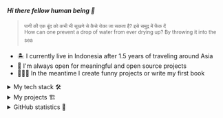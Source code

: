 **_Hi there fellow human being 👋_**

> <sub>पानी की एक बूंद को कभी भी सूखने से कैसे रोका जा सकता है? इसे समुद्र में फेंक दें</sub><br>
> <sup>How can one prevent a drop of water from ever drying up? By throwing it into the sea</sup>

-   🏝️ I currently live in Indonesia after 1.5 years of traveling around Asia
-   🌱 I'm always open for meaningful and open source projects
-   🧑🏻‍💻 In the meantime I create funny projects or write my first book

 <details>
    <summary>My tech stack 🛠️</summary>
    <!-- have to be followed by an empty line! -->
  <br>
<table>
<thead>
  <tr>
    <th colspan="2">Languages</th>
    <th colspan="8">Tools</th>
  </tr>
</thead>
<tbody>
  <tr>
    <td align="center">Web</td>
    <td align="center">Scripting</td>
    <td align="center">Editor</td>
    <td align="center">Runtime</td>
    <td align="center">Backend</td>
    <td align="center">Web</td>
    <td align="center">DB</td>
    <td align="center">Docs</td>
    <td align="center">Issues</td>
    <td align="center">Graphics</td> 
  </tr>
  <tr>
    <td align="center">
      <img src="https://github.com/devicons/devicon/blob/master/icons/typescript/typescript-plain.svg" title="TypeScript" alt="TypeScript" width="30" height="30"/>
      <img src="https://github.com/devicons/devicon/blob/master/icons/javascript/javascript-original.svg" title="JavaScript" alt="JavaScript" width="30" height="30"/>
      <img src="https://github.com/devicons/devicon/blob/master/icons/html5/html5-original.svg" title="HTML5" alt="HTML" width="30" height="30"/>
      <img src="https://github.com/devicons/devicon/blob/master/icons/css3/css3-plain-wordmark.svg"  title="CSS3" alt="CSS" width="30" height="30"/>
    </td>
    <td align="center">
      <img src="https://github.com/PowerShell/PowerShell/blob/master/assets/Powershell_256.png" title="PowerShell" alt="PowerShell" width="30" height="30"/>
    </td>
    <td align="center">
      <img src="https://github.com/devicons/devicon/blob/master/icons/vscode/vscode-original.svg" title="Visual Studio Code" alt="Visual Studio Code" width="30" height="30"/>
    </td>
    <td align="center">
      <img src="https://github.com/devicons/devicon/blob/master/icons/nodejs/nodejs-original.svg" title="NodeJS" alt="NodeJS" width="30" height="30"/>  
    </td>
    <td align="center">
      <img src="https://github.com/devicons/devicon/blob/master/icons/express/express-original.svg" title="Express" alt="Express" width="30" height="30"/>  
    </td>
    <td align="center">
      <img src="https://github.com/devicons/devicon/blob/master/icons/react/react-original.svg" title="React" alt="React" width="30" height="30"/>
      <img src="https://github.com/devicons/devicon/blob/master/icons/nextjs/nextjs-original.svg" title="NextJS" alt="NextJS" width="30" height="30"/>
      <img src="https://github.com/devicons/devicon/blob/master/icons/tailwindcss/tailwindcss-original.svg" title="Tailwind CSS" alt="Tailwind CSS" width="30" height="30"/>
     <div width="30" height="30">11ty</div>
    </td>
    <td align="center">
      <img src="https://github.com/devicons/devicon/blob/master/icons/mysql/mysql-original-wordmark.svg" title="MySQL" alt="MySQL" width="30" height="30"/>
      <img src="https://github.com/devicons/devicon/blob/master/icons/microsoftsqlserver/microsoftsqlserver-plain-wordmark.svg" title="MSSQL" alt="MSSQL" width="30" height="30"/>
      <img src="https://github.com/devicons/devicon/blob/master/icons/redis/redis-original.svg" title="Redis" alt="Redis" width="30" height="30"/>
    </td>
    <td align="center">
      <img src="https://github.com/devicons/devicon/blob/master/icons/confluence/confluence-original.svg" title="Confluence" alt="Confluence" width="30" height="30"/>
      <img src="https://github.com/devicons/devicon/blob/master/icons/latex/latex-original.svg" title="LaTeX" alt="LaTeX" width="30" height="30"/>
    </td>
    <td align="center">
      <img src="https://github.com/devicons/devicon/blob/master/icons/jira/jira-original.svg" title="Jira" alt="Jira" width="30" height="30"/>
      <img src="https://github.com/devicons/devicon/blob/master/icons/gitlab/gitlab-original.svg" title="GitLab" alt="GitLab" width="30" height="30"/>
      <img src="https://github.com/devicons/devicon/blob/master/icons/github/github-original.svg" title="GitHub" alt="GitHub" width="30" height="30"/>
    </td>
    <td align="center">
      <img src="https://github.com/devicons/devicon/blob/master/icons/inkscape/inkscape-original.svg" title="Inkscape" alt="Inkscape" width="30" height="30"/>
      <img src="https://github.com/devicons/devicon/blob/master/icons/gimp/gimp-original.svg" title="Gimp" alt="Gimp" width="30" height="30"/>
    </td>
  </tr>
</tbody>
</table>
  </details>
 <details>
    <summary>My projects 🏗️</summary>
    <!-- have to be followed by an empty line! -->
  <br>
Currently working on 🚧
<br>
 <div>
  <br>
  <a href="https://github.com/Megaemce/Shan_Shui">
<picture>
  <source media="(prefers-color-scheme: dark)" srcset="https://github.com/Megaemce/shan_shui/blob/main/public/img/shanshui_logo_light.png">
  <img alt="Shan Shui logo" src="https://github.com/Megaemce/shan_shui/blob/main/public/img/shanshui_logo_dark.png" width="100" height="100">
</picture>
</a>
<a href="https://github.com/Megaemce/LavaHead">
        <img src="https://github.com/Megaemce/LavaHead/blob/main/public/lavahead.png" title="LavaHead" alt="LavaHead" height="100" width="300"/>
</a>
 </div>
<br>

Proudest projects 🦚
<br/>

<table>
<thead>
  <tr>
    <td>
      <a href="https://github.com/Megaemce/mobbler">
        <img src="https://github.com/Megaemce/mobbler/blob/main/img/mobbler_animated_dark.svg" title="Mobbler" alt="Mobbler" height="50" width="100"/>
      </a>
    </td>
    <td>
      <a href="https://github.com/Megaemce/correlations.world">
        <img src="https://github.com/Megaemce/correlations.world/blob/main/img/logo.png" title="Correlation.world" alt="Correlation.world" height="65" width="85"/>
      </a>
    </td>
    <td>
      <a href="https://github.com/Megaemce/IQ-converter">
        <img src="https://github.com/Megaemce/IQ-converter/blob/master/logo.png" title="IQ Converter" alt="IQ Converter" width="62" height="60"/>
      </a>
    </td>
    <td>
      <a href="https://github.com/Megaemce/TytuScript">
        <img src="https://raw.githubusercontent.com/Megaemce/TytuScript/master/img/TytuScript_logo.png" title="TytuScript" alt="TytuScript" width="60" height="60"/>
      </a>
    </td>
  </tr>
</thead>
</table>
Micro projects 👾

<br>

 <ul>
  <li>
   <a href="https://github.com/Megaemce/AnnoyScript">AnnoyScript</a> - my personal blog about annoyance of JS/TS
  </li>
  <li>
   <a href="https://github.com/Megaemce/Bonfire">Bonfire</a> - CSS-only realistic bonfire
  </li>
  <li>
   <a href="https://github.com/Megaemce/KapitanDupa">Kapitan Dupa</a> - small web game from Kapitan Bomba's universe
  </li>
  <li>
   <a href="https://github.com/Megaemce/Sound-exercises">Sound exercises</a> - hearing training tool for music school exams
  </li>
  <li>  
   <a href="https://github.com/Megaemce/AudioKnobs">Audio Knobs</a> - SVG audio knobs with mouse/touch control and dynamic shadows
  </li>
  <li>
   <a href="https://github.com/Megaemce/Oscillator">Oscillator</a> - WebAPI oscillator recreated using AudioWorkletProcessor
  </li>
 </ul>
  </details>
<details>
    <summary>GitHub statistics 🧮 </summary>
    <!-- have to be followed by an empty line! -->
    <div>

<picture>
  <source media="(prefers-color-scheme: dark)" srcset="https://github-readme-stats.vercel.app/api/top-langs/?username=Megaemce&layout=compact&langs_count=5&theme=dark&bg_color=00000000&hide_border=true&exclude_repo=shan_shui_docs">
  <img alt="GitHub Language Stats" src="https://github-readme-stats.vercel.app/api/top-langs/?username=Megaemce&layout=compact&langs_count=5&theme=default&bg_color=00000000&hide_border=true&exclude_repo=shan_shui_docs">
</picture>
<picture>
  <source media="(prefers-color-scheme: dark)" srcset="https://github-readme-stats.vercel.app/api?username=Megaemce&show_icons=true&hide_title=true&theme=dark&bg_color=00000000&hide_border=true&hide_rank=true">
  <img alt="GitHub General Stats" src="https://github-readme-stats.vercel.app/api?username=Megaemce&show_icons=true&hide_title=true&theme=default&bg_color=00000000&hide_border=true&hide_rank=true">
</picture>
  
</div>

<picture>
<img alt="Github profile views" src="https://komarev.com/ghpvc/?username=Megaemce&color=brightgreen&style=flat">
</picture>

![](https://hit.yhype.me/github/profile?user_id=1651451)

</details>
